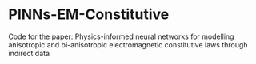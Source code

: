 # PINNs-EM-Constitutive
Code for the paper: Physics-informed neural networks for modelling anisotropic and bi-anisotropic electromagnetic constitutive laws through indirect data
